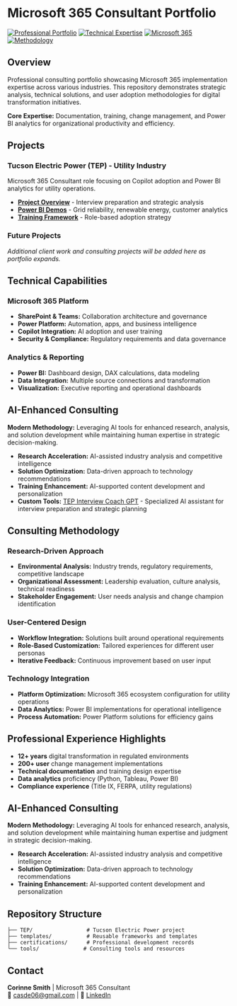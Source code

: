 # Microsoft 365 Consultant Portfolio

[![Professional Portfolio](https://img.shields.io/badge/Portfolio-Consulting%20Projects-blue)](https://github.com/csmith3051/microsoft365-consultant-portfolio)
[![Technical Expertise](https://img.shields.io/badge/Power%20BI-DataCamp%20Certified-green)](https://datacamp.com)
[![Microsoft 365](https://img.shields.io/badge/Microsoft%20365-Specialist-orange)](#)
[![Methodology](https://img.shields.io/badge/Approach-Research%20Driven-purple)](#)

## Overview

Professional consulting portfolio showcasing Microsoft 365 implementation expertise across various industries. This repository demonstrates strategic analysis, technical solutions, and user adoption methodologies for digital transformation initiatives.

**Core Expertise:** Documentation, training, change management, and Power BI analytics for organizational productivity and efficiency.

## Projects

### Tucson Electric Power (TEP) - Utility Industry

Microsoft 365 Consultant role focusing on Copilot adoption and Power BI analytics for utility operations.

- **[Project Overview](./TEP/)** - Interview preparation and strategic analysis
- **[Power BI Demos](./TEP/power-bi-samples/)** - Grid reliability, renewable energy, customer analytics
- **[Training Framework](./TEP/training-curriculum/)** - Role-based adoption strategy

### Future Projects
*Additional client work and consulting projects will be added here as portfolio expands.*

## Technical Capabilities

### Microsoft 365 Platform
- **SharePoint & Teams:** Collaboration architecture and governance
- **Power Platform:** Automation, apps, and business intelligence  
- **Copilot Integration:** AI adoption and user training
- **Security & Compliance:** Regulatory requirements and data governance

### Analytics & Reporting
- **Power BI:** Dashboard design, DAX calculations, data modeling
- **Data Integration:** Multiple source connections and transformation
- **Visualization:** Executive reporting and operational dashboards

## AI-Enhanced Consulting

**Modern Methodology:** Leveraging AI tools for enhanced research, analysis, and solution development while maintaining human expertise in strategic decision-making.

- **Research Acceleration:** AI-assisted industry analysis and competitive intelligence
- **Solution Optimization:** Data-driven approach to technology recommendations  
- **Training Enhancement:** AI-supported content development and personalization
- **Custom Tools:** [TEP Interview Coach GPT](https://chatgpt.com/g/g-689d345b71d0819184d2fa9c40af85d5-tep-microsoft-365-interview-coach) - Specialized AI assistant for interview preparation and strategic planning

## Consulting Methodology

### Research-Driven Approach
- **Environmental Analysis:** Industry trends, regulatory requirements, competitive landscape
- **Organizational Assessment:** Leadership evaluation, culture analysis, technical readiness
- **Stakeholder Engagement:** User needs analysis and change champion identification

### User-Centered Design
- **Workflow Integration:** Solutions built around operational requirements
- **Role-Based Customization:** Tailored experiences for different user personas
- **Iterative Feedback:** Continuous improvement based on user input

### Technology Integration
- **Platform Optimization:** Microsoft 365 ecosystem configuration for utility operations
- **Data Analytics:** Power BI implementations for operational intelligence
- **Process Automation:** Power Platform solutions for efficiency gains

## Professional Experience Highlights

- **12+ years** digital transformation in regulated environments
- **200+ user** change management implementations
- **Technical documentation** and training design expertise
- **Data analytics** proficiency (Python, Tableau, Power BI)
- **Compliance experience** (Title IX, FERPA, utility regulations)

## AI-Enhanced Consulting

**Modern Methodology:** Leveraging AI tools for enhanced research, analysis, and solution development while maintaining human expertise and judgment in strategic decision-making.

- **Research Acceleration:** AI-assisted industry analysis and competitive intelligence
- **Solution Optimization:** Data-driven approach to technology recommendations
- **Training Enhancement:** AI-supported content development and personalization

## Repository Structure

```
├── TEP/                 # Tucson Electric Power project
├── templates/           # Reusable frameworks and templates
├── certifications/      # Professional development records  
└── tools/              # Consulting tools and resources
```

## Contact

**Corinne Smith** | Microsoft 365 Consultant  
📧 casde06@gmail.com | 💼 [LinkedIn](https://linkedin.com/in/csmithca)
